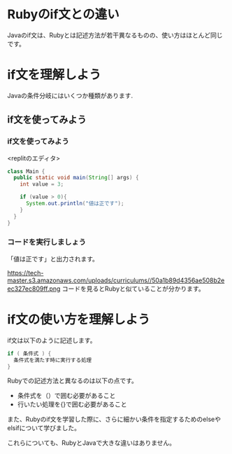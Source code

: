 # Rubyのif文との違い

Javaのif文は、Rubyとは記述方法が若干異なるものの、使い方はほとんど同じです。

# if文を理解しよう

Javaの条件分岐にはいくつか種類があります.

## if文を使ってみよう

###  if文を使ってみよう

<replitのエディタ>
```java
class Main {
  public static void main(String[] args) {
    int value = 3;

    if (value > 0){
      System.out.println("値は正です"); 
    }
  }
}
```

###  コードを実行しましょう

「値は正です」と出力されます。

https://tech-master.s3.amazonaws.com/uploads/curriculums//50a1b89d4356ae508b2eec327ec809ff.png
コードを見るとRubyと似ていることが分かります。


# if文の使い方を理解しよう

if文は以下のように記述します。

```java
if ( 条件式 ) {
  条件式を満たす時に実行する処理
}
```

Rubyでの記述方法と異なるのは以下の点です。

- 条件式を（）で囲む必要があること
- 行いたい処理を{}で囲む必要があること

また、Rubyのif文を学習した際に、さらに細かい条件を指定するためのelseやelsifについて学びました。

これらについても、RubyとJavaで大きな違いはありません。





